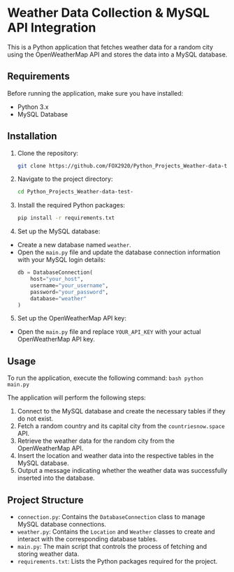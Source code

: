 # Weather Data Collection & MySQL API Integration

This is a Python application that fetches weather data for a random city using the OpenWeatherMap API and stores the data into a MySQL database.

## Requirements

Before running the application, make sure you have installed:

- Python 3.x
- MySQL Database

## Installation

1. Clone the repository:
    ```bash
    git clone https://github.com/FOX2920/Python_Projects_Weather-data-test-.git
    ```

2. Navigate to the project directory:
    ```bash
    cd Python_Projects_Weather-data-test-
    ```

3. Install the required Python packages:
    ```bash
    pip install -r requirements.txt
    ```

4. Set up the MySQL database:
- Create a new database named `weather`.
- Open the `main.py` file and update the database connection information with your MySQL login details:
    ```python
    db = DatabaseConnection(
        host="your_host",
        username="your_username",
        password="your_password",
        database="weather"
    )
    ```

5. Set up the OpenWeatherMap API key:
- Open the `main.py` file and replace `YOUR_API_KEY` with your actual OpenWeatherMap API key.

## Usage

To run the application, execute the following command:
    ```bash
    python main.py
    ```

The application will perform the following steps:

1. Connect to the MySQL database and create the necessary tables if they do not exist.
2. Fetch a random country and its capital city from the `countriesnow.space` API.
3. Retrieve the weather data for the random city from the OpenWeatherMap API.
4. Insert the location and weather data into the respective tables in the MySQL database.
5. Output a message indicating whether the weather data was successfully inserted into the database.

## Project Structure

- `connection.py`: Contains the `DatabaseConnection` class to manage MySQL database connections.
- `weather.py`: Contains the `Location` and `Weather` classes to create and interact with the corresponding database tables.
- `main.py`: The main script that controls the process of fetching and storing weather data.
- `requirements.txt`: Lists the Python packages required for the project.
